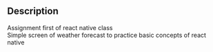 ## Description
Assignment first of react native class<br>
Simple screen of weather forecast to practice basic concepts of react native